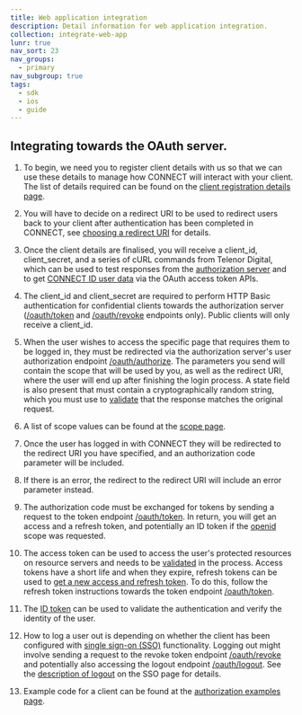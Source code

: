 ```yaml
---
title: Web application integration
description: Detail information for web application integration.
collection: integrate-web-app
lunr: true
nav_sort: 23
nav_groups:
  - primary
nav_subgroup: true
tags:
  - sdk
  - ios
  - guide
---
```


## Integrating towards the OAuth server.

1.  To begin, we need you to register client details with us so that we can use these details to
manage how CONNECT will interact with your client. The list of details required can be found on
the [client registration details page](get-started/client-registration-details.html).

2.  You will have to decide on a redirect URI to be used to redirect users back to your client
after authentication has been completed in CONNECT, see
[choosing a redirect URI](get-started/client-registration-details.html#choosing-a-redirect-uri) for details.

3.  Once the client details are finalised, you will receive a client_id, client_secret, and a
series of cURL commands from Telenor Digital, which can be used to test responses from the
[authorization server](authorization-and-authentication.html) and to get
[CONNECT ID user data](user-data.html) via the OAuth access token APIs.

4.  The client_id and client_secret are required to perform HTTP Basic authentication for
confidential clients towards the authorization server
([/oauth/token](http://docs.telenordigital.com/apis/connect/id/authentication.html#authorization-server-token-post) and
[/oauth/revoke](http://docs.telenordigital.com/apis/connect/id/authentication.html#authorization-server-revoke-token)
endpoints only).
Public clients will only receive a client_id.

5.  When the user wishes to access the specific page that requires them to be logged in, they must
be redirected via the authorization server's user authorization endpoint
[/oauth/authorize](http://docs.telenordigital.com/apis/connect/id/authentication.html#authorization-server-user-authorization).
The parameters you send will contain the scope that will be used by you, as well as the redirect
URI, where the user will end up after finishing the login process. A state field is also present
that must contain a cryptographically random string, which you must use to
[validate](http://docs.telenordigital.com/connect/id/client_security_measures.html#protect-client-callback-endpoint-against-csrf-attacks)
that the response matches the original request.

6.  A list of scope values can be found at the [scope page](authorization-and-authentication/scope.html).

7.  Once the user has logged in with CONNECT they will be redirected to the redirect URI you have
specified, and an authorization code parameter will be included.

8.  If there is an error, the redirect to the redirect URI will include an error parameter instead.

9.  The authorization code must be exchanged for tokens by sending a request to the token endpoint
[/oauth/token](http://docs.telenordigital.com/apis/connect/id/authentication.html#authorization-server-token-post).
In return, you will get an access and a refresh token, and potentially an ID token if
the [openid](authorization-and-authentication/scope.html#oauth-resources) scope was requested.

10. The access token can be used to access the user's protected resources on resource servers and
needs to be [validated](authorization-and-authentication.html#access-token-validation) in the process.
Access tokens have a short life and when they expire, refresh tokens can be used to
[get a new access and refresh token](authorization-and-authentication.html#refresh-token-flow).
To do this, follow the refresh token instructions towards the token endpoint
[/oauth/token](http://docs.telenordigital.com/apis/connect/id/authentication.html#authorization-server-token-post).

11. The [ID token](authorization-and-authentication/id-token.html) can be used to validate the authentication
and verify the identity of the user.

12. How to log a user out is depending on whether the client has been configured with
[single sign-on (SSO)](authorization-and-authentication/sso.html) functionality.
Logging out might involve sending a request to the revoke token endpoint
[/oauth/revoke](http://docs.telenordigital.com/apis/connect/id/authentication.html#authorization-server-revoke-token)
and potentially also accessing the logout endpoint
[/oauth/logout](http://docs.telenordigital.com/apis/connect/id/authentication.html#authorization-server-user-logout).
See the [description of logout](authorization-and-authentication/sso.html#logout) on the SSO page for details.

13. Example code for a client can be found at the
[authorization examples page](authorization-and-authentication/authorization-examples.html).

